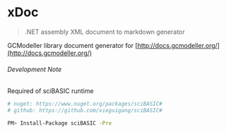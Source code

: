 # xDoc
> .NET assembly XML document to markdown generator

GCModeller library document generator for [http://docs.gcmodeller.org/](http://docs.gcmodeller.org/)

###### Development Note

Required of sciBASIC runtime

```bash
# nuget: https://www.nuget.org/packages/sciBASIC#
# github: https://github.com/xieguigang/sciBASIC#

PM> Install-Package sciBASIC -Pre
```
